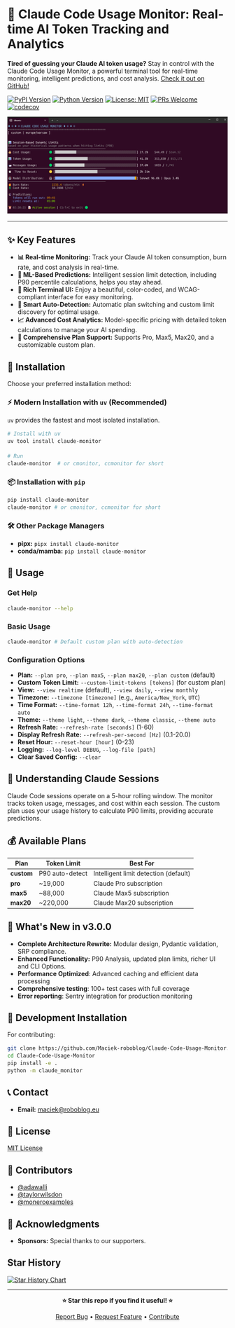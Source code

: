 # 🚀 Claude Code Usage Monitor: Real-time AI Token Tracking and Analytics

**Tired of guessing your Claude AI token usage?** Stay in control with the Claude Code Usage Monitor, a powerful terminal tool for real-time monitoring, intelligent predictions, and cost analysis.  [Check it out on GitHub!](https://github.com/Maciek-roboblog/Claude-Code-Usage-Monitor)

[![PyPI Version](https://img.shields.io/pypi/v/claude-monitor.svg)](https://pypi.org/project/claude-monitor/)
[![Python Version](https://img.shields.io/badge/python-3.9+-blue.svg)](https://python.org)
[![License: MIT](https://img.shields.io/badge/License-MIT-yellow.svg)](https://opensource.org/licenses/MIT)
[![PRs Welcome](https://img.shields.io/badge/PRs-welcome-brightgreen.svg)](http://makeapullrequest.com)
[![codecov](https://codecov.io/gh/Maciek-roboblog/Claude-Code-Usage-Monitor/branch/main/graph/badge.svg)](https://codecov.io/gh/Maciek-roboblog/Claude-Code-Usage-Monitor)

<img src="https://raw.githubusercontent.com/Maciek-roboblog/Claude-Code-Usage-Monitor/main/doc/scnew.png" alt="Claude Token Monitor Screenshot" width="700"/>

---

## ✨ Key Features

*   **📊 Real-time Monitoring:** Track your Claude AI token consumption, burn rate, and cost analysis in real-time.
*   **🔮 ML-Based Predictions:**  Intelligent session limit detection, including P90 percentile calculations, helps you stay ahead.
*   **🎨 Rich Terminal UI:** Enjoy a beautiful, color-coded, and WCAG-compliant interface for easy monitoring.
*   **🤖 Smart Auto-Detection:** Automatic plan switching and custom limit discovery for optimal usage.
*   **📈 Advanced Cost Analytics:** Model-specific pricing with detailed token calculations to manage your AI spending.
*   **🚀 Comprehensive Plan Support:** Supports Pro, Max5, Max20, and a customizable custom plan.

## 🚀 Installation

Choose your preferred installation method:

### ⚡ Modern Installation with `uv` (Recommended)

`uv` provides the fastest and most isolated installation.

```bash
# Install with uv
uv tool install claude-monitor

# Run
claude-monitor  # or cmonitor, ccmonitor for short
```

### 📦 Installation with `pip`

```bash
pip install claude-monitor
claude-monitor # or cmonitor, ccmonitor for short
```

### 🛠️ Other Package Managers

*   **pipx:**  `pipx install claude-monitor`
*   **conda/mamba:** `pip install claude-monitor`

## 📖 Usage

### Get Help

```bash
claude-monitor --help
```

### Basic Usage

```bash
claude-monitor # Default custom plan with auto-detection
```

### Configuration Options

*   **Plan:**  `--plan pro`, `--plan max5`, `--plan max20`, `--plan custom` (default)
*   **Custom Token Limit:** `--custom-limit-tokens [tokens]` (for custom plan)
*   **View:** `--view realtime` (default), `--view daily`, `--view monthly`
*   **Timezone:** `--timezone [timezone]` (e.g., `America/New_York`, `UTC`)
*   **Time Format:** `--time-format 12h`, `--time-format 24h`, `--time-format auto`
*   **Theme:** `--theme light`, `--theme dark`, `--theme classic`, `--theme auto`
*   **Refresh Rate:** `--refresh-rate [seconds]` (1-60)
*   **Display Refresh Rate:** `--refresh-per-second [Hz]` (0.1-20.0)
*   **Reset Hour:** `--reset-hour [hour]` (0-23)
*   **Logging:** `--log-level DEBUG`, `--log-file [path]`
*   **Clear Saved Config:** `--clear`

## 🧠 Understanding Claude Sessions

Claude Code sessions operate on a 5-hour rolling window. The monitor tracks token usage, messages, and cost within each session. The custom plan uses your usage history to calculate P90 limits, providing accurate predictions.

## 💰 Available Plans

| Plan        | Token Limit   | Best For                                     |
|-------------|---------------|----------------------------------------------|
| **custom**  | P90 auto-detect | Intelligent limit detection (default)       |
| **pro**     | ~19,000       | Claude Pro subscription                    |
| **max5**    | ~88,000       | Claude Max5 subscription                   |
| **max20**   | ~220,000      | Claude Max20 subscription                  |

## 🚀 What's New in v3.0.0

*   **Complete Architecture Rewrite:** Modular design, Pydantic validation, SRP compliance.
*   **Enhanced Functionality:** P90 Analysis, updated plan limits, richer UI and CLI Options.
*   **Performance Optimized**: Advanced caching and efficient data processing
*   **Comprehensive testing**: 100+ test cases with full coverage
*   **Error reporting**: Sentry integration for production monitoring

## 🔧 Development Installation

For contributing:

```bash
git clone https://github.com/Maciek-roboblog/Claude-Code-Usage-Monitor.git
cd Claude-Code-Usage-Monitor
pip install -e .
python -m claude_monitor
```

## 📞 Contact

*   **Email:** [maciek@roboblog.eu](mailto:maciek@roboblog.eu)

## 📝 License

[MIT License](LICENSE)

## 🤝 Contributors

*   [@adawalli](https://github.com/adawalli)
*   [@taylorwilsdon](https://github.com/taylorwilsdon)
*   [@moneroexamples](https://github.com/moneroexamples)

## 🙏 Acknowledgments

*   **Sponsors:** Special thanks to our supporters.

## Star History

[![Star History Chart](https://api.star-history.com/svg?repos=Maciek-roboblog/Claude-Code-Usage-Monitor&type=Date)](https://www.star-history.com/#Maciek-roboblog/Claude-Code-Usage-Monitor&Date)

---

<div align="center">

**⭐ Star this repo if you find it useful! ⭐**

[Report Bug](https://github.com/Maciek-roboblog/Claude-Code-Usage-Monitor/issues) • [Request Feature](https://github.com/Maciek-roboblog/Claude-Code-Usage-Monitor/issues) • [Contribute](CONTRIBUTING.md)

</div>